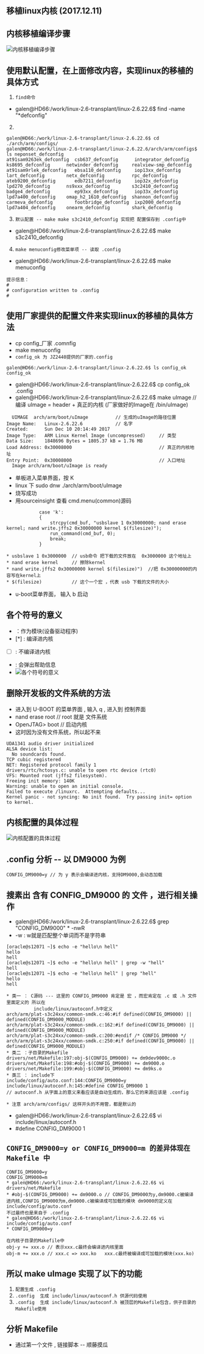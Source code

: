 ## 移植linux内核 (2017.12.11)
## 内核移植编译步骤
![内核移植编译步骤](https://github.com/GalenDeng/Embedded-Linux/blob/master/19.%20%E7%A7%BB%E6%A4%8Dlinux%E5%86%85%E6%A0%B8/linux%E5%86%85%E6%A0%B8%E7%A7%BB%E6%A4%8D%E7%BC%96%E8%AF%91%E5%9B%BE%E7%89%87%E7%AC%94%E8%AE%B0/%E5%86%85%E6%A0%B8%E7%A7%BB%E6%A4%8D%E7%BC%96%E8%AF%91%E6%AD%A5%E9%AA%A4.JPG)
## 使用默认配置，在上面修改内容，实现linux的移植的具体方式
1. `find命令`
* galen@HD66:/work/linux-2.6-transplant/linux-2.6.22.6$ find -name "*defconfig" 
2. 
```
galen@HD66:/work/linux-2.6-transplant/linux-2.6.22.6$ cd ./arch/arm/configs/
galen@HD66:/work/linux-2.6-transplant/linux-2.6.22.6/arch/arm/configs$ ls neponset_defconfig      
at91sam9263ek_defconfig  csb637_defconfig      integrator_defconfig  ks8695_defconfig      netwinder_defconfig     realview-smp_defconfig
at91sam9rlek_defconfig   ebsa110_defconfig     iop13xx_defconfig     lart_defconfig        netx_defconfig          rpc_defconfig
ateb9200_defconfig       edb7211_defconfig     iop32x_defconfig      lpd270_defconfig      ns9xxx_defconfig        s3c2410_defconfig
badge4_defconfig         ep93xx_defconfig      iop33x_defconfig      lpd7a400_defconfig    omap_h2_1610_defconfig  shannon_defconfig
carmeva_defconfig        footbridge_defconfig  ixp2000_defconfig     lpd7a404_defconfig    onearm_defconfig        shark_defconfig
```
3. `默认配置 -- make make s3c2410_defconfig 实现把 配置保存到 .config中`
* galen@HD66:/work/linux-2.6-transplant/linux-2.6.22.6$ make s3c2410_defconfig

4. `make menuconfig修改菜单项 -- 读取 .config`
* galen@HD66:/work/linux-2.6-transplant/linux-2.6.22.6$ make menuconfig 
```
提示信息：
#
# configuration written to .config
#
```
## 使用厂家提供的配置文件来实现linux的移植的具体方法
* cp config_厂家 .comnfig
* make menuconfig
* `config_ok 为 JZ2440提供的厂家的.config`
```
galen@HD66:/work/linux-2.6-transplant/linux-2.6.22.6$ ls config_ok 
config_ok
```
* galen@HD66:/work/linux-2.6-transplant/linux-2.6.22.6$ cp config_ok  .config
* galen@HD66:/work/linux-2.6-transplant/linux-2.6.22.6$ make uImage     //编译 uImage = header + 真正的内核 (厂家做好的Image在 /bin/uImage)
```
  UIMAGE  arch/arm/boot/uImage          // 生成的uImage的路径位置
Image Name:   Linux-2.6.22.6            // 名字
Created:      Sun Dec 10 20:14:49 2017
Image Type:   ARM Linux Kernel Image (uncompressed)     // 类型
Data Size:    1848696 Bytes = 1805.37 kB = 1.76 MB
Load Address: 0x30008000                                // 真正的内核地址
Entry Point:  0x30008000                                // 入口地址
  Image arch/arm/boot/uImage is ready
```
* 单板进入菜单界面，按 K
* linux 下 sudo dnw ./arch/arm/boot/uImage
* 烧写成功
* 用sourceinsight 查看 cmd.menu(common)源码
```
            case 'k':
            {
                strcpy(cmd_buf, "usbslave 1 0x30000000; nand erase kernel; nand write.jffs2 0x30000000 kernel $(filesize)");
                run_command(cmd_buf, 0);
                break;
            }

* usbslave 1 0x3000000  // usb命令 把下载的文件放在  0x3000000 这个地址上
* nand erase kernel     // 擦除kernel
* nand write.jffs2 0x30000000 kernel $(filesize)")  //把 0x30000000的内容写在kernel上 
* $(filesize)           // 这个一个宏 ，代表 usb 下载的文件的大小  
```
* u-boot菜单界面， 输入 b 启动

## 各个符号的意义
* <M> ：作为模块(设备驱动程序)
* [*] : 编译进内核
* [ ] : 不编译进内核
* <?> : 会弹出帮助信息
* ![各个符号的意义](https://github.com/GalenDeng/Embedded-Linux/blob/master/19.%20%E7%A7%BB%E6%A4%8Dlinux%E5%86%85%E6%A0%B8/linux%E5%86%85%E6%A0%B8%E7%A7%BB%E6%A4%8D%E7%BC%96%E8%AF%91%E5%9B%BE%E7%89%87%E7%AC%94%E8%AE%B0/%E5%90%84%E4%B8%AA%E7%AC%A6%E5%8F%B7%E7%9A%84%E6%84%8F%E4%B9%89.JPG)

## 删除开发板的文件系统的方法
* 进入到 U-BOOT 的菜单界面 , 输入 q , 进入到 控制界面
* nand erase root   // root 就是 文件系统
* OpenJTAG> boot    // 启动内核
* 这时因为没有文件系统，所以起不来
```
UDA1341 audio driver initialized
ALSA device list:
  No soundcards found.
TCP cubic registered
NET: Registered protocol family 1
drivers/rtc/hctosys.c: unable to open rtc device (rtc0)
VFS: Mounted root (jffs2 filesystem).
Freeing init memory: 140K
Warning: unable to open an initial console.
Failed to execute /linuxrc.  Attempting defaults...
Kernel panic - not syncing: No init found.  Try passing init= option to kernel.
```
## 内核配置的具体过程
![内核配置的具体过程](https://github.com/GalenDeng/Embedded-Linux/blob/master/19.%20%E7%A7%BB%E6%A4%8Dlinux%E5%86%85%E6%A0%B8/linux%E5%86%85%E6%A0%B8%E7%A7%BB%E6%A4%8D%E7%BC%96%E8%AF%91%E5%9B%BE%E7%89%87%E7%AC%94%E8%AE%B0/%E5%90%84%E4%B8%AA%E7%AC%A6%E5%8F%B7%E7%9A%84%E6%84%8F%E4%B9%89.JPG)
## .config 分析 -- 以 DM9000 为例
```
CONFIG_DM9000=y // 为 y 表示会编译进内核，支持DM9000,会动态加载
```
## 搜素出 含有  CONFIG_DM9000 的 文件 ，进行相关操作
* galen@HD66:/work/linux-2.6-transplant/linux-2.6.22.6$ grep "CONFIG_DM9000"  * -nwR
* -w : w就是匹配整个单词而不是字符串
```
[oracle@s12071 ~]$ echo -e "hello\n hell" 
hello
hell
[oracle@s12071 ~]$ echo -e "hello\n hell" | grep -w "hell"
hell
[oracle@s12071 ~]$ echo -e "hello\n hell" | grep "hell"
hello
hell
```
```
* 类一 ： C源码 --- 这里的 CONFIG_DM9000 肯定是 宏 ，而宏肯定在 .c 或 .h 文件里面定义的 所以在
          include/linux/autoconf.h中定义
arch/arm/plat-s3c24xx/common-smdk.c:46:#if defined(CONFIG_DM9000) || defined(CONFIG_DM9000_MODULE)
arch/arm/plat-s3c24xx/common-smdk.c:162:#if defined(CONFIG_DM9000) || defined(CONFIG_DM9000_MODULE)
arch/arm/plat-s3c24xx/common-smdk.c:200:#endif /* CONFIG_DM9000 */
arch/arm/plat-s3c24xx/common-smdk.c:250:#if defined(CONFIG_DM9000) || defined(CONFIG_DM9000_MODULE)
* 类二 ：子目录的Makefile 
drivers/net/Makefile:197:obj-$(CONFIG_DM9000) += dm9dev9000c.o
drivers/net/Makefile:198:#obj-$(CONFIG_DM9000) += dm9000.o
drivers/net/Makefile:199:#obj-$(CONFIG_DM9000) += dm9ks.o
* 类三 ： include下
include/config/auto.conf:144:CONFIG_DM9000=y
include/linux/autoconf.h:145:#define CONFIG_DM9000 1
// autoconf.h 从字面上的意义来看应该是自动生成的，那么它的来源应该是 .config

* 注意 arch/arm/configs/ 这样开头的不用管，都是默认的
```
* galen@HD66:/work/linux-2.6-transplant/linux-2.6.22.6$ vi include/linux/autoconf.h 
* #define CONFIG_DM9000 1

## `CONFIG_DM9000=y or CONFIG_DM9000=m 的差异体现在 Makefile 中`
```
CONFIG_DM9000=y
CONFIG_DM9000=m
* galen@HD66:/work/linux-2.6-transplant/linux-2.6.22.6$ vi drivers/net/Makefile 
* #obj-$(CONFIG_DM9000) += dm9000.o // CONFIG_DM9000为y,dm9000.c被编译
进内核,CONFIG_DM9000为m,dm9000.c被编译成可加载的模块 dm9000的定义在 include/config/auto.conf
不过最终也是来自于 .config
* galen@HD66:/work/linux-2.6-transplant/linux-2.6.22.6$ vi include/config/auto.conf
* CONFIG_DM9000=y

在内核子目录的Makefile中 
obj-y += xxx.o // 表示xxx.c最终会编译进内核里面
obj-m += xxx.o // xxx.c => xxx.ko   xxx.c最终被编译成可加载的模块(xxx.ko)
```
## 所以 make uImage 实现了以下的功能
1. `配置生成 .config`
2. `.config  生成 include/linux/autoconf.h 供源代码使用`
3. `.config  生成 include/linux/autoconf.h 被顶层的Makefile包含，供子目录的Makefile使用`
## 分析 Makefile
* 通过第一个文件 , 链接脚本 -- 顺藤摸瓜

